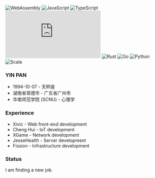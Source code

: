 ![WebAssembly](https://badgen.net/badge/Language/WebAssembly/blue?icon=visualstudio&label)
![JavaScript](https://badgen.net/badge/Language/JavaScript/cyan?icon=visualstudio&label)
![TypeScript](https://badgen.net/badge/Language/TypeScript?icon=typescript&label)
![Node.JS](https://badgen.net/badge/Language/Node.JS?icon=npm&label)
![Rust](https://badgen.net/badge/Language/Rust?icon=visualstudio&label)
![Go](https://badgen.net/badge/Language/Go/grey?icon=visualstudio&label)
![Python](https://badgen.net/badge/Language/Python/blue?icon=visualstudio&label)
![Scala](https://badgen.net/badge/Language/Scala/black?icon=visualstudio&label)

### YIN PAN
* 1994-10-07 - 天秤座</br>
* 湖南省常德市 - 广东省广州市</br>
* 华南师范学院 (SCNU) - 心理学</br>


### Experience
* Xivic - Web front-end development
* Cheng Hui - IoT development
* XGame - Network development
* JesseHealth - Server development
* Fission - Infrastructure development


### Status
I am finding a new job.
